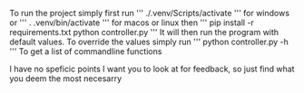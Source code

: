 To run the project simply first run
'''
./.venv/Scripts/activate
'''
for windows or
'''
. .venv/bin/activate
'''
for macos or linux
then
'''
pip install -r requirements.txt
python controller.py
'''
It will then run the program with default values. To override the values simply run
'''
python controller.py -h
'''
To get a list of commandline functions

I have no speficic points I want you to look at for feedback, so just find what you deem the most necesarry
